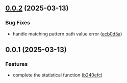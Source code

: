 ## [0.0.2](https://github.com/hacxy/fnum/compare/v0.0.1...v0.0.2) (2025-03-13)

### Bug Fixes

- handle matching pattern path value error ([ecb0d5a](https://github.com/hacxy/fnum/commit/ecb0d5a9be98fc073e373ac3bb1e237e4d9330f9))

## 0.0.1 (2025-03-13)

### Features

- complete the statistical function ([b240efc](https://github.com/hacxy/fnum/commit/b240efc2facdad00e89c663b1250298bddd9e661))
